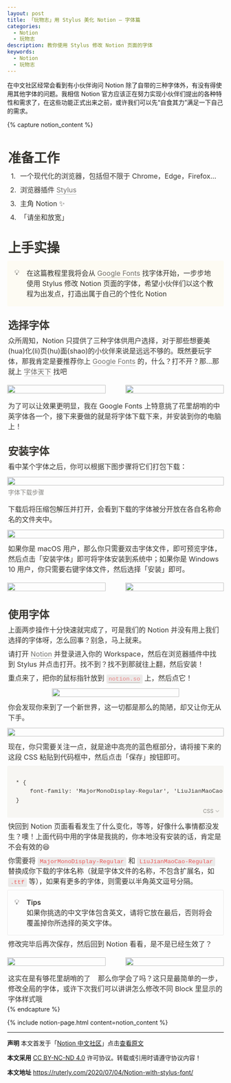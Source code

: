 ```yaml
---
layout: post
title: 「玩物志」用 Stylus 美化 Notion — 字体篇
categories:
  - Notion
  - 玩物志
description: 教你使用 Stylus 修改 Notion 页面的字体
keywords:
  - Notion
  - 玩物志
---
```


在中文社区经常会看到有小伙伴询问 Notion 除了自带的三种字体外，有没有得使用其他字体的问题。我相信 Notion 官方应该正在努力实现小伙伴们提出的各种特性和需求了，在这些功能正式出来之前，或许我们可以先“自食其力”满足一下自己的需求。

{% capture notion_content %}
<div class="notion-page-content" style="flex-shrink: 0; flex-grow: 1; width: 900px; max-width: 100%; display: flex; align-items: center; flex-direction: column; font-size: 16px; line-height: 1.5; color: rgb(55, 53, 47); padding-top: 0px; padding-left: calc(96px + env(safe-area-inset-left); padding-right: calc(96px + env(safe-area-inset-right); padding-bottom: 30vh;"><div data-block-id="844afaf0-1556-4c5f-9a5f-5da990169870" class="notion-selectable notion-header-block" style="width: 100%; max-width: 1713px; margin-top: 2em; margin-bottom: 4px; color: rgb(55, 53, 47);"><div style="display: flex; width: 100%; font-family: inter, Helvetica, &quot;Apple Color Emoji&quot;, Arial, sans-serif, &quot;Segoe UI Emoji&quot;, &quot;Segoe UI Symbol&quot;; font-weight: 600; font-size: 1.875em; line-height: 1.3; color: inherit; fill: inherit;"><div contenteditable="false" spellcheck="true" placeholder="Heading 1" data-root="true" style="max-width: 100%; width: 100%; white-space: pre-wrap; word-break: break-word; caret-color: rgb(55, 53, 47); padding: 3px 2px;">准备工作</div></div></div><div data-block-id="15236231-7426-4289-a453-70278810b6f4" class="notion-selectable notion-numbered_list-block" style="width: 100%; max-width: 1713px; margin-top: 1px; margin-bottom: 1px;"><div style="display: flex; align-items: flex-start; width: 100%; padding-left: 2px; color: inherit; fill: inherit;"><div style="margin-right: 4px; width: 24px; display: flex; align-items: center; justify-content: center; flex-grow: 0; flex-shrink: 0; min-height: calc(1.5em + 3px + 3px);"><span>1.</span></div><div style="flex: 1 1 0px; min-width: 1px; display: flex; flex-direction: column;"><div style="display: flex;"><div contenteditable="false" spellcheck="true" placeholder="List" data-root="true" style="max-width: 100%; width: 100%; white-space: pre-wrap; word-break: break-word; caret-color: rgb(55, 53, 47); padding-top: 3px; padding-bottom: 3px; text-align: left;">一个现代化的浏览器，包括但不限于 Chrome，Edge，Firefox...</div></div></div></div></div><div data-block-id="feeff0a3-db1b-4630-b491-1a0c2fc9fc94" class="notion-selectable notion-numbered_list-block" style="width: 100%; max-width: 1713px; margin-top: 1px; margin-bottom: 1px;"><div style="display: flex; align-items: flex-start; width: 100%; padding-left: 2px; color: inherit; fill: inherit;"><div style="margin-right: 4px; width: 24px; display: flex; align-items: center; justify-content: center; flex-grow: 0; flex-shrink: 0; min-height: calc(1.5em + 3px + 3px);"><span>2.</span></div><div style="flex: 1 1 0px; min-width: 1px; display: flex; flex-direction: column;"><div style="display: flex;"><div contenteditable="false" spellcheck="true" placeholder="List" data-root="true" style="max-width: 100%; width: 100%; white-space: pre-wrap; word-break: break-word; caret-color: rgb(55, 53, 47); padding-top: 3px; padding-bottom: 3px; text-align: left;">浏览器插件 <a href="https://add0n.com/stylus.html" style="cursor:pointer;color:inherit;word-wrap:break-word;text-decoration:inherit" class="notion-link-token notion-enable-hover" target="_blank" rel="noopener noreferrer" data-token-index="1"><span style="border-bottom:0.05em solid;border-color:rgba(55,53,47,0.4);opacity:0.7">Stylus</span></a></div></div></div></div></div><div data-block-id="83160a7a-22c8-403e-9de6-7a31225b3386" class="notion-selectable notion-numbered_list-block" style="width: 100%; max-width: 1713px; margin-top: 1px; margin-bottom: 1px;"><div style="display: flex; align-items: flex-start; width: 100%; padding-left: 2px; color: inherit; fill: inherit;"><div style="margin-right: 4px; width: 24px; display: flex; align-items: center; justify-content: center; flex-grow: 0; flex-shrink: 0; min-height: calc(1.5em + 3px + 3px);"><span>3.</span></div><div style="flex: 1 1 0px; min-width: 1px; display: flex; flex-direction: column;"><div style="display: flex;"><div contenteditable="false" spellcheck="true" placeholder="List" data-root="true" style="max-width: 100%; width: 100%; white-space: pre-wrap; word-break: break-word; caret-color: rgb(55, 53, 47); padding-top: 3px; padding-bottom: 3px; text-align: left;">主角 Notion <span role="image" aria-label="✨" style="font-family:&quot;Apple Color Emoji&quot;,&quot;Segoe UI Emoji&quot;,NotoColorEmoji,&quot;Noto Color Emoji&quot;,&quot;Segoe UI Symbol&quot;,&quot;Android Emoji&quot;,EmojiSymbols;line-height:1em;font-size:1em">✨</span></div></div></div></div></div><div data-block-id="7b0f0a90-e96b-4c6b-999a-aaa1d6feb5ec" class="notion-selectable notion-numbered_list-block" style="width: 100%; max-width: 1713px; margin-top: 1px; margin-bottom: 1px;"><div style="display: flex; align-items: flex-start; width: 100%; padding-left: 2px; color: inherit; fill: inherit;"><div style="margin-right: 4px; width: 24px; display: flex; align-items: center; justify-content: center; flex-grow: 0; flex-shrink: 0; min-height: calc(1.5em + 3px + 3px);"><span>4.</span></div><div style="flex: 1 1 0px; min-width: 1px; display: flex; flex-direction: column;"><div style="display: flex;"><div contenteditable="false" spellcheck="true" placeholder="List" data-root="true" style="max-width: 100%; width: 100%; white-space: pre-wrap; word-break: break-word; caret-color: rgb(55, 53, 47); padding-top: 3px; padding-bottom: 3px; text-align: left;">「请坐和放宽」<span role="image" aria-label="🐶" style="font-family:&quot;Apple Color Emoji&quot;,&quot;Segoe UI Emoji&quot;,NotoColorEmoji,&quot;Noto Color Emoji&quot;,&quot;Segoe UI Symbol&quot;,&quot;Android Emoji&quot;,EmojiSymbols;line-height:1em;font-size:1em">🐶</span></div></div></div></div></div><div data-block-id="c7f06a88-0562-4454-9e35-01ed10245d36" class="notion-selectable notion-header-block" style="width: 100%; max-width: 1713px; margin-top: 2em; margin-bottom: 4px; color: rgb(55, 53, 47);"><div style="display: flex; width: 100%; font-family: inter, Helvetica, &quot;Apple Color Emoji&quot;, Arial, sans-serif, &quot;Segoe UI Emoji&quot;, &quot;Segoe UI Symbol&quot;; font-weight: 600; font-size: 1.875em; line-height: 1.3; color: inherit; fill: inherit;"><div contenteditable="false" spellcheck="true" placeholder="Heading 1" data-root="true" style="max-width: 100%; width: 100%; white-space: pre-wrap; word-break: break-word; caret-color: rgb(55, 53, 47); padding: 3px 2px;">上手实操</div></div></div><div data-block-id="4be39961-09c0-4666-8da3-62c289f4549b" class="notion-selectable notion-callout-block" style="width: 100%; max-width: 1713px; margin-top: 4px; margin-bottom: 4px;"><div style="display: flex;"><div style="padding: 16px 16px 16px 12px; display: flex; width: 100%; border-radius: 3px; border-width: 1px; border-style: solid; border-color: transparent; background: rgba(251, 243, 219, 0.3);"><div><div class="notion-record-icon" role="button" aria-disabled="true" tabindex="-1" style="user-select: none; transition: background 120ms ease-in 0s; display: flex; align-items: center; justify-content: center; height: 24px; width: 24px; border-radius: 3px; flex-shrink: 0;"><div style="display: flex; align-items: center; justify-content: center; height: 24px; width: 24px;"><div style="height: 16.8px; width: 16.8px; font-size: 16.8px; line-height: 1.1; margin-left: 0px; color: black;"><span role="image" aria-label="💡" style="font-family: &quot;Apple Color Emoji&quot;, &quot;Segoe UI Emoji&quot;, NotoColorEmoji, &quot;Noto Color Emoji&quot;, &quot;Segoe UI Symbol&quot;, &quot;Android Emoji&quot;, EmojiSymbols; line-height: 1em;">💡</span></div></div></div></div><div contenteditable="false" spellcheck="true" placeholder="Type something…" data-root="true" style="max-width: 100%; width: 100%; white-space: pre-wrap; word-break: break-word; caret-color: rgb(55, 53, 47); margin-left: 8px;">在这篇教程里我将会从 <a href="https://fonts.google.com/" style="cursor:pointer;color:inherit;word-wrap:break-word;text-decoration:inherit" class="notion-link-token notion-enable-hover" target="_blank" rel="noopener noreferrer" data-token-index="1"><span style="border-bottom:0.05em solid;border-color:rgba(55,53,47,0.4);opacity:0.7">Google Fonts</span></a> 找字体开始，一步步地使用 Stylus 修改 Notion 页面的字体，希望小伙伴们以这个教程为出发点，打造出属于自己的个性化 Notion <span role="image" aria-label="🤩" style="font-family:&quot;Apple Color Emoji&quot;,&quot;Segoe UI Emoji&quot;,NotoColorEmoji,&quot;Noto Color Emoji&quot;,&quot;Segoe UI Symbol&quot;,&quot;Android Emoji&quot;,EmojiSymbols;line-height:1em;font-size:1em">🤩</span></div></div></div></div><div data-block-id="e373ca48-8cc6-482e-acc2-cbf67ab8a06b" class="notion-selectable notion-sub_header-block" style="width: 100%; max-width: 1713px; margin-top: 1.4em; margin-bottom: 1px; color: rgb(55, 53, 47);"><div style="display: flex; width: 100%; font-family: inter, Helvetica, &quot;Apple Color Emoji&quot;, Arial, sans-serif, &quot;Segoe UI Emoji&quot;, &quot;Segoe UI Symbol&quot;; font-weight: 600; font-size: 1.5em; line-height: 1.3; color: inherit; fill: inherit;"><div contenteditable="false" spellcheck="true" placeholder="Heading 2" data-root="true" style="max-width: 100%; width: 100%; white-space: pre-wrap; word-break: break-word; caret-color: rgb(55, 53, 47); padding: 3px 2px;">选择字体</div></div></div><div data-block-id="62e5a470-8f7c-4972-9a91-27ad385f1d9b" class="notion-selectable notion-text-block" style="width: 100%; max-width: 1713px; margin-top: 1px; margin-bottom: 1px;"><div style="color: inherit; fill: inherit;"><div style="display: flex;"><div contenteditable="false" spellcheck="true" placeholder=" " data-root="true" style="max-width: 100%; width: 100%; white-space: pre-wrap; word-break: break-word; caret-color: rgb(55, 53, 47); padding: 3px 2px;">众所周知，Notion 只提供了三种字体供用户选择，对于那些想要美(hua)化(li)页(hu)面(shao)的小伙伴来说是远远不够的。既然要玩字体，那我肯定是要推荐你上 <a href="https://fonts.google.com/" style="cursor:pointer;color:inherit;word-wrap:break-word;text-decoration:inherit" class="notion-link-token notion-enable-hover" target="_blank" rel="noopener noreferrer" data-token-index="1"><span style="border-bottom:0.05em solid;border-color:rgba(55,53,47,0.4);opacity:0.7">Google Fonts</span></a> 的，什么？打不开？那...那就上 <a href="http://www.fonts.net.cn/" style="cursor:pointer;color:inherit;word-wrap:break-word;text-decoration:inherit" class="notion-link-token notion-enable-hover" target="_blank" rel="noopener noreferrer" data-token-index="3"><span style="border-bottom:0.05em solid;border-color:rgba(55,53,47,0.4);opacity:0.7">字体天下</span></a> 找吧<span role="image" aria-label="🌚" style="font-family:&quot;Apple Color Emoji&quot;,&quot;Segoe UI Emoji&quot;,NotoColorEmoji,&quot;Noto Color Emoji&quot;,&quot;Segoe UI Symbol&quot;,&quot;Android Emoji&quot;,EmojiSymbols;line-height:1em;font-size:1em">🌚</span></div></div></div></div><div data-block-id="1b7598c0-ae6a-474f-96d3-346fd8893d85" class="notion-selectable notion-column_list-block" style="width: 100%; max-width: 1713px; align-self: center; margin-top: 1px; margin-bottom: 1px;"><div style="display: flex;"><div style="padding-top: 12px; padding-bottom: 12px; flex-grow: 0; flex-shrink: 0; width: calc((100% - 46px) * 0.5);"><div data-block-id="facfe540-fc9a-4e5a-abc4-ce36e424e5c2" class="notion-selectable notion-column-block" style="display: flex; flex-direction: column;"><div data-block-id="abc834ab-b663-4d79-beed-895053bd63a8" class="notion-selectable notion-image-block" style="width: 342px; max-width: 100%; align-self: flex-start; margin-top: 2px; margin-bottom: 0px;"><div><div style="display: flex;"><div class="notion-cursor-default" style="position: relative; overflow: hidden; flex-grow: 1;"><div style="position: relative;"><div style="height: 100%; width: 100%;"><img src="/image/https%3A%2F%2Fs3-us-west-2.amazonaws.com%2Fsecure.notion-static.com%2F021b8780-b78e-44b2-9a14-facd3dd7af61%2Ffonts.google.com__subsetchinese-simplified.png?table=block&amp;id=abc834ab-b663-4d79-beed-895053bd63a8&amp;width=680&amp;cache=v2" style="display: block; object-fit: cover; border-radius: 1px; width: 100%; pointer-events: auto;"></div></div></div></div></div></div></div></div><div style="position: relative; width: 46px; flex-grow: 0; flex-shrink: 0; transition: opacity 200ms ease-out 0s; opacity: 0;"></div><div style="padding-top: 12px; padding-bottom: 12px; flex-grow: 0; flex-shrink: 0; width: calc((100% - 46px) * 0.5);"><div data-block-id="883898b2-f6da-43b7-a0cf-6c42666ebb61" class="notion-selectable notion-column-block" style="display: flex; flex-direction: column;"><div data-block-id="49ec1ac2-39e8-4336-8d93-0cea13ba85da" class="notion-selectable notion-image-block" style="width: 342px; max-width: 100%; align-self: flex-start; margin-top: 2px; margin-bottom: 0px;"><div><div style="display: flex;"><div class="notion-cursor-default" style="position: relative; overflow: hidden; flex-grow: 1;"><div style="position: relative;"><div style="height: 100%; width: 100%;"><img src="/image/https%3A%2F%2Fs3-us-west-2.amazonaws.com%2Fsecure.notion-static.com%2F3a43510b-0249-4c26-bdc8-6bfa2675d9ab%2Ffonts.google.com__subsetchinese-simplified_(1).png?table=block&amp;id=49ec1ac2-39e8-4336-8d93-0cea13ba85da&amp;width=680&amp;cache=v2" style="display: block; object-fit: cover; border-radius: 1px; width: 100%; pointer-events: auto;"></div></div></div></div></div></div></div></div></div></div><div data-block-id="b59f5a17-7607-4871-89ea-c86d0845703f" class="notion-selectable notion-text-block" style="width: 100%; max-width: 1713px; margin-top: 1px; margin-bottom: 1px;"><div style="color: inherit; fill: inherit;"><div style="display: flex;"><div contenteditable="false" spellcheck="true" placeholder=" " data-root="true" style="max-width: 100%; width: 100%; white-space: pre-wrap; word-break: break-word; caret-color: rgb(55, 53, 47); padding: 3px 2px;">为了可以让效果更明显，我在 Google Fonts 上特意挑了花里胡哨的中英字体各一个，接下来要做的就是将字体下载下来，并安装到你的电脑上！</div></div></div></div><div data-block-id="11783c18-3e8d-45ed-b032-49fc0f8caea5" class="notion-selectable notion-sub_header-block" style="width: 100%; max-width: 1713px; margin-top: 1.4em; margin-bottom: 1px; color: rgb(55, 53, 47);"><div style="display: flex; width: 100%; font-family: inter, Helvetica, &quot;Apple Color Emoji&quot;, Arial, sans-serif, &quot;Segoe UI Emoji&quot;, &quot;Segoe UI Symbol&quot;; font-weight: 600; font-size: 1.5em; line-height: 1.3; color: inherit; fill: inherit;"><div contenteditable="false" spellcheck="true" placeholder="Heading 2" data-root="true" style="max-width: 100%; width: 100%; white-space: pre-wrap; word-break: break-word; caret-color: rgb(55, 53, 47); padding: 3px 2px;">安装字体</div></div></div><div data-block-id="4154bb3f-a5db-4c07-bcad-d9b7ee506ccf" class="notion-selectable notion-text-block" style="width: 100%; max-width: 1713px; margin-top: 1px; margin-bottom: 1px;"><div style="color: inherit; fill: inherit;"><div style="display: flex;"><div contenteditable="false" spellcheck="true" placeholder=" " data-root="true" style="max-width: 100%; width: 100%; white-space: pre-wrap; word-break: break-word; caret-color: rgb(55, 53, 47); padding: 3px 2px;">看中某个字体之后，你可以根据下图步骤将它们打包下载：</div></div></div></div><div data-block-id="75ff5266-638d-40cc-a0dd-51842fc7da83" class="notion-selectable notion-image-block" style="width: 100%; max-width: 1905px; align-self: center; margin-top: 0.5em; margin-bottom: 0.5em;"><div><div style="display: flex;"><div class="notion-cursor-default" style="position: relative; overflow: hidden; flex-grow: 1;"><div style="position: relative;"><div style="height: 100%; width: 100%;"><img src="/image/https%3A%2F%2Fs3-us-west-2.amazonaws.com%2Fsecure.notion-static.com%2F5fd830ef-24ca-44c4-a732-66bfbd0cd0ce%2FUntitled.png?table=block&amp;id=75ff5266-638d-40cc-a0dd-51842fc7da83&amp;width=2190&amp;cache=v2" style="display: block; object-fit: cover; border-radius: 1px; width: 100%; pointer-events: auto;"></div></div></div></div><div contenteditable="false" spellcheck="true" placeholder="Write a caption…" data-root="true" style="max-width: 100%; width: 100%; white-space: pre-wrap; word-break: break-word; caret-color: rgb(55, 53, 47); font-size: 14px; line-height: 1.4; color: rgba(55, 53, 47, 0.6); padding-top: 6px; padding-bottom: 6px; padding-left: 2px;">字体下载步骤</div></div></div><div data-block-id="1a4a4d0b-6bbc-4435-ada4-fae2a14ba0bd" class="notion-selectable notion-text-block" style="width: 100%; max-width: 1713px; margin-top: 1px; margin-bottom: 1px;"><div style="color: inherit; fill: inherit;"><div style="display: flex;"><div contenteditable="false" spellcheck="true" placeholder=" " data-root="true" style="max-width: 100%; width: 100%; white-space: pre-wrap; word-break: break-word; caret-color: rgb(55, 53, 47); padding: 3px 2px;">下载后将压缩包解压并打开，会看到下载的字体被分开放在各自名称命名的文件夹中。</div></div></div></div><div data-block-id="3fab7c5a-deaf-4ed6-bf6b-b714a97df995" class="notion-selectable notion-image-block" style="width: 100%; max-width: 1905px; align-self: center; margin-top: 0.5em; margin-bottom: 0.5em;"><div><div style="display: flex;"><div class="notion-cursor-default" style="position: relative; overflow: hidden; flex-grow: 1;"><div style="position: relative;"><div style="height: 100%; width: 100%;"><img src="/image/https%3A%2F%2Fs3-us-west-2.amazonaws.com%2Fsecure.notion-static.com%2F87fd3bf7-9451-4e4e-b510-a5c394d79c41%2FUntitled.png?table=block&amp;id=3fab7c5a-deaf-4ed6-bf6b-b714a97df995&amp;width=1610&amp;cache=v2" style="display: block; object-fit: cover; border-radius: 1px; width: 100%; pointer-events: auto;"></div></div></div></div></div></div><div data-block-id="a13a4bf0-78bb-4e3f-a5d2-4c41256635e2" class="notion-selectable notion-text-block" style="width: 100%; max-width: 1713px; margin-top: 1px; margin-bottom: 1px;"><div style="color: inherit; fill: inherit;"><div style="display: flex;"><div contenteditable="false" spellcheck="true" placeholder=" " data-root="true" style="max-width: 100%; width: 100%; white-space: pre-wrap; word-break: break-word; caret-color: rgb(55, 53, 47); padding: 3px 2px;">如果你是 macOS 用户，那么你只需要双击字体文件，即可预览字体，然后点击「安装字体」即可将字体安装到系统中；如果你是 Windows 10 用户，你只需要右键字体文件，然后选择「安装」即可。</div></div></div></div><div data-block-id="7f4e2f31-8dd0-4b41-a73d-0812ba80d27b" class="notion-selectable notion-column_list-block" style="width: 100%; max-width: 1713px; align-self: center; margin-top: 1px; margin-bottom: 1px;"><div style="display: flex;"><div style="padding-top: 12px; padding-bottom: 12px; flex-grow: 0; flex-shrink: 0; width: calc((100% - 46px) * 0.5);"><div data-block-id="3d637011-5072-4793-b68b-f68046d2c3e8" class="notion-selectable notion-column-block" style="display: flex; flex-direction: column;"><div data-block-id="25664b1c-7d0e-4fda-9ec3-2f1125d47b59" class="notion-selectable notion-image-block" style="width: 436px; max-width: 100%; align-self: flex-start; margin-top: 2px; margin-bottom: 0px;"><div><div style="display: flex;"><div class="notion-cursor-default" style="position: relative; overflow: hidden; flex-grow: 1;"><div style="position: relative;"><div style="height: 100%; width: 100%;"><img src="/image/https%3A%2F%2Fs3-us-west-2.amazonaws.com%2Fsecure.notion-static.com%2Fc5d0f74e-e82c-4d8b-9b3e-d57cb86d8068%2FUntitled.png?table=block&amp;id=25664b1c-7d0e-4fda-9ec3-2f1125d47b59&amp;width=870&amp;cache=v2" style="display: block; object-fit: cover; border-radius: 1px; width: 100%; pointer-events: auto;"></div></div></div></div></div></div></div></div><div style="position: relative; width: 46px; flex-grow: 0; flex-shrink: 0; transition: opacity 200ms ease-out 0s; opacity: 0;"></div><div style="padding-top: 12px; padding-bottom: 12px; flex-grow: 0; flex-shrink: 0; width: calc((100% - 46px) * 0.5);"><div data-block-id="8e8ab745-a0f6-47fd-a1d1-2906243423df" class="notion-selectable notion-column-block" style="display: flex; flex-direction: column;"><div data-block-id="e2bf324e-0978-418e-ab2b-bd7be6df9f43" class="notion-selectable notion-image-block" style="width: 436px; max-width: 100%; align-self: flex-start; margin-top: 2px; margin-bottom: 0px;"><div><div style="display: flex;"><div class="notion-cursor-default" style="position: relative; overflow: hidden; flex-grow: 1;"><div style="position: relative;"><div style="height: 100%; width: 100%;"><img src="/image/https%3A%2F%2Fs3-us-west-2.amazonaws.com%2Fsecure.notion-static.com%2F15434ef1-6ca3-4278-9bf7-698d1bbe9d0f%2FUntitled.png?table=block&amp;id=e2bf324e-0978-418e-ab2b-bd7be6df9f43&amp;width=870&amp;cache=v2" style="display: block; object-fit: cover; border-radius: 1px; width: 100%; pointer-events: auto;"></div></div></div></div></div></div></div></div></div></div><div data-block-id="e8380ea5-6dd5-4251-8e94-f57545ccac9c" class="notion-selectable notion-sub_header-block" style="width: 100%; max-width: 1713px; margin-top: 1.4em; margin-bottom: 1px; color: rgb(55, 53, 47);"><div style="display: flex; width: 100%; font-family: inter, Helvetica, &quot;Apple Color Emoji&quot;, Arial, sans-serif, &quot;Segoe UI Emoji&quot;, &quot;Segoe UI Symbol&quot;; font-weight: 600; font-size: 1.5em; line-height: 1.3; color: inherit; fill: inherit;"><div contenteditable="false" spellcheck="true" placeholder="Heading 2" data-root="true" style="max-width: 100%; width: 100%; white-space: pre-wrap; word-break: break-word; caret-color: rgb(55, 53, 47); padding: 3px 2px;">使用字体</div></div></div><div data-block-id="02f08390-4ccb-44c1-a968-779a2f285eb2" class="notion-selectable notion-text-block" style="width: 100%; max-width: 1713px; margin-top: 1px; margin-bottom: 1px;"><div style="color: inherit; fill: inherit;"><div style="display: flex;"><div contenteditable="false" spellcheck="true" placeholder=" " data-root="true" style="max-width: 100%; width: 100%; white-space: pre-wrap; word-break: break-word; caret-color: rgb(55, 53, 47); padding: 3px 2px;">上面两步操作十分快速就完成了，可是我们的 Notion 并没有用上我们选择的字体呀，怎么回事？别急，马上就来。</div></div></div></div><div data-block-id="a556173b-e18d-4f81-a842-09ef3182fd79" class="notion-selectable notion-text-block" style="width: 100%; max-width: 1713px; margin-top: 1px; margin-bottom: 1px;"><div style="color: inherit; fill: inherit;"><div style="display: flex;"><div contenteditable="false" spellcheck="true" placeholder=" " data-root="true" style="max-width: 100%; width: 100%; white-space: pre-wrap; word-break: break-word; caret-color: rgb(55, 53, 47); padding: 3px 2px;">请打开 <a href="https://www.notion.so/" style="cursor:pointer;color:inherit;word-wrap:break-word;text-decoration:inherit" class="notion-link-token notion-enable-hover" target="_blank" rel="noopener noreferrer" data-token-index="1"><span style="border-bottom:0.05em solid;border-color:rgba(55,53,47,0.4);opacity:0.7">Notion</span></a> 并登录进入你的 Workspace，然后在浏览器插件中找到 Stylus 并点击打开。找不到？找不到那就往上翻，然后安装！</div></div></div></div><div data-block-id="90d4f379-e31c-4ca3-8539-dbb5d53f2339" class="notion-selectable notion-text-block" style="width: 100%; max-width: 1713px; margin-top: 1px; margin-bottom: 1px;"><div style="color: inherit; fill: inherit;"><div style="display: flex;"><div contenteditable="false" spellcheck="true" placeholder=" " data-root="true" style="max-width: 100%; width: 100%; white-space: pre-wrap; word-break: break-word; caret-color: rgb(55, 53, 47); padding: 3px 2px;">重点来了，把你的鼠标指针放到 <a href="http://notion.so/" style="cursor:pointer;color:#EB5757;word-wrap:break-word;font-family:&quot;SFMono-Regular&quot;, Consolas, &quot;Liberation Mono&quot;, Menlo, Courier, monospace;line-height:normal;background:rgba(135,131,120,0.15);border-radius:3px;font-size:85%;padding:0.2em 0.4em;text-decoration:inherit" class="notion-link-token notion-enable-hover" target="_blank" rel="noopener noreferrer" data-token-index="1"><span style="border-bottom:0.05em solid;border-color:rgba(55,53,47,0.4);opacity:0.7">notion.so</span></a> 上，然后点它！</div></div></div></div><div data-block-id="9a5d1ee3-5d73-43a0-92dd-517d879651d2" class="notion-selectable notion-image-block" style="width: 296px; max-width: 1905px; align-self: center; margin-top: 0.5em; margin-bottom: 0.5em;"><div><div style="display: flex;"><div class="notion-cursor-default" style="position: relative; overflow: hidden; flex-grow: 1;"><div style="position: relative;"><div style="height: 100%; width: 100%;"><img src="/image/https%3A%2F%2Fs3-us-west-2.amazonaws.com%2Fsecure.notion-static.com%2F9234ff5d-5310-459c-86c9-f25303e21a31%2FUntitled.png?table=block&amp;id=9a5d1ee3-5d73-43a0-92dd-517d879651d2&amp;width=590&amp;cache=v2" style="display: block; object-fit: cover; border-radius: 1px; width: 100%; pointer-events: auto;"></div></div></div></div></div></div><div data-block-id="c6e6ec8e-b68f-498c-a3de-53f9c6c9e615" class="notion-selectable notion-text-block" style="width: 100%; max-width: 1713px; margin-top: 1px; margin-bottom: 1px;"><div style="color: inherit; fill: inherit;"><div style="display: flex;"><div contenteditable="false" spellcheck="true" placeholder=" " data-root="true" style="max-width: 100%; width: 100%; white-space: pre-wrap; word-break: break-word; caret-color: rgb(55, 53, 47); padding: 3px 2px;">你会发现你来到了一个新世界，这一切都是那么的简陋，却又让你无从下手。</div></div></div></div><div data-block-id="708f97eb-03c5-4699-bdaf-ba17a52fc8f2" class="notion-selectable notion-image-block" style="width: 100%; max-width: 1905px; align-self: center; margin-top: 0.5em; margin-bottom: 0.5em;"><div><div style="display: flex;"><div class="notion-cursor-default" style="position: relative; overflow: hidden; flex-grow: 1;"><div style="position: relative;"><div style="height: 100%; width: 100%;"><img src="/image/https%3A%2F%2Fs3-us-west-2.amazonaws.com%2Fsecure.notion-static.com%2F28487a36-3859-4077-a0be-d00cd3a805f0%2FUntitled.png?table=block&amp;id=708f97eb-03c5-4699-bdaf-ba17a52fc8f2&amp;width=2150&amp;cache=v2" style="display: block; object-fit: cover; border-radius: 1px; width: 100%; pointer-events: auto;"></div></div></div></div></div></div><div data-block-id="b1254658-3927-43a2-bb14-2fbc884b1909" class="notion-selectable notion-text-block" style="width: 100%; max-width: 1713px; margin-top: 1px; margin-bottom: 1px;"><div style="color: inherit; fill: inherit;"><div style="display: flex;"><div contenteditable="false" spellcheck="true" placeholder=" " data-root="true" style="max-width: 100%; width: 100%; white-space: pre-wrap; word-break: break-word; caret-color: rgb(55, 53, 47); padding: 3px 2px;">现在，你只需要关注一点，就是途中高亮的蓝色框部分，请将接下来的这段 CSS 粘贴到代码框中，然后点击「保存」按钮即可。</div></div></div></div><div data-block-id="b2c84a8b-fe66-4156-99b3-bc1a08a08937" class="notion-selectable notion-code-block" style="width: 100%; max-width: 1713px; margin-top: 4px; margin-bottom: 4px;"><div style="display: flex;"><div style="flex-grow: 1; border-radius: 3px; text-align: left; position: relative; background: rgb(247, 246, 243); min-width: 0px; width: 100%;"><div class="line-numbers notion-code-block" style="display: flex; overflow-x: auto;"><div contenteditable="false" spellcheck="false" autocorrect="off" autocapitalize="off" placeholder=" " data-root="true" style="flex-grow: 1; flex-shrink: 1; text-align: left; font-family: SFMono-Regular, Consolas, &quot;Liberation Mono&quot;, Menlo, Courier, monospace; font-size: 85%; tab-size: 2; padding: 30px 16px 30px 20px; min-height: 1em; color: rgb(55, 53, 47); white-space: pre;"><span class="token selector" data-token-index="0">*</span><span data-token-index="0"> </span><span class="token punctuation" data-token-index="0">{</span><span data-token-index="0">
    </span><span class="token property" data-token-index="0">font-family</span><span class="token punctuation" data-token-index="0">:</span><span data-token-index="0"> </span><span class="token string" data-token-index="0">'MajorMonoDisplay-Regular'</span><span class="token punctuation" data-token-index="0">,</span><span data-token-index="0"> </span><span class="token string" data-token-index="0">'LiuJianMaoCao-Regular'</span><span data-token-index="0"> </span><span class="token important" data-token-index="0">!important</span><span class="token punctuation" data-token-index="0">;</span><span data-token-index="0">
</span><span class="token punctuation" data-token-index="0">}</span><span>
</span></div></div><div style="position: absolute; top: 0px; right: 0px; color: rgba(55, 53, 47, 0.6); display: flex; align-items: center; justify-content: flex-end; height: 30px;"></div><div style="position: absolute; bottom: 0px; right: 0px; color: rgba(55, 53, 47, 0.6); display: flex; align-items: center; justify-content: flex-end; height: 30px;"><div role="button" aria-disabled="true" tabindex="-1" style="user-select: none; transition: background 120ms ease-in 0s; display: inline-flex; align-items: center; white-space: nowrap; height: 20px; border-radius: 3px; font-size: 12px; line-height: 1.2; padding-left: 5px; padding-right: 5px; color: rgba(55, 53, 47, 0.6); margin-right: 5px;">CSS<svg viewBox="0 0 30 30" class="chevronDown" style="width: 10px; height: 100%; display: block; fill: rgba(55, 53, 47, 0.3); flex-shrink: 0; backface-visibility: hidden; margin-left: 4px;"><polygon points="15,17.4 4.8,7 2,9.8 15,23 28,9.8 25.2,7 "></polygon></svg></div></div></div></div></div><div data-block-id="78d1b4ee-6117-4c02-8e39-ab1e0454a92f" class="notion-selectable notion-text-block" style="width: 100%; max-width: 1713px; margin-top: 1px; margin-bottom: 1px;"><div style="color: inherit; fill: inherit;"><div style="display: flex;"><div contenteditable="false" spellcheck="true" placeholder=" " data-root="true" style="max-width: 100%; width: 100%; white-space: pre-wrap; word-break: break-word; caret-color: rgb(55, 53, 47); padding: 3px 2px;">快回到 Notion 页面看看发生了什么变化，等等，好像什么事情都没发生？噢！上面代码中用的字体是我挑的，你本地没有安装的话，肯定是不会有效的<span role="image" aria-label="😆" style="font-family:&quot;Apple Color Emoji&quot;,&quot;Segoe UI Emoji&quot;,NotoColorEmoji,&quot;Noto Color Emoji&quot;,&quot;Segoe UI Symbol&quot;,&quot;Android Emoji&quot;,EmojiSymbols;line-height:1em;font-size:1em">😆</span></div></div></div></div><div data-block-id="26b70939-9955-4a97-850e-b99527ba8562" class="notion-selectable notion-text-block" style="width: 100%; max-width: 1713px; margin-top: 1px; margin-bottom: 1px;"><div style="color: inherit; fill: inherit;"><div style="display: flex;"><div contenteditable="false" spellcheck="true" placeholder=" " data-root="true" style="max-width: 100%; width: 100%; white-space: pre-wrap; word-break: break-word; caret-color: rgb(55, 53, 47); padding: 3px 2px;">你需要将 <span style="font-family:&quot;SFMono-Regular&quot;, Consolas, &quot;Liberation Mono&quot;, Menlo, Courier, monospace;line-height:normal;background:rgba(135,131,120,0.15);color:#EB5757;border-radius:3px;font-size:85%;padding:0.2em 0.4em" data-token-index="1">MajorMonoDisplay-Regular</span> 和 <span style="font-family:&quot;SFMono-Regular&quot;, Consolas, &quot;Liberation Mono&quot;, Menlo, Courier, monospace;line-height:normal;background:rgba(135,131,120,0.15);color:#EB5757;border-radius:3px;font-size:85%;padding:0.2em 0.4em" data-token-index="3">LiuJianMaoCao-Regular</span> 替换成你下载的字体名称（就是字体文件的名称，不包含扩展名，如 <span style="font-family:&quot;SFMono-Regular&quot;, Consolas, &quot;Liberation Mono&quot;, Menlo, Courier, monospace;line-height:normal;background:rgba(135,131,120,0.15);color:#EB5757;border-radius:3px;font-size:85%;padding:0.2em 0.4em" data-token-index="5">.ttf</span> 等），如果有更多的字体，则需要以半角英文逗号分隔。</div></div></div></div><div data-block-id="7cfbbce9-d6dd-4c35-8f3b-b7e6c0790e15" class="notion-selectable notion-callout-block" style="width: 100%; max-width: 1713px; margin-top: 4px; margin-bottom: 4px;"><div style="display: flex;"><div style="padding: 16px 16px 16px 12px; display: flex; width: 100%; border-radius: 3px; border-width: 1px; border-style: solid; border-color: rgba(55, 53, 47, 0.09); background-color: transparent; color: rgb(55, 53, 47);"><div><div class="notion-record-icon" role="button" aria-disabled="true" tabindex="-1" style="user-select: none; transition: background 120ms ease-in 0s; display: flex; align-items: center; justify-content: center; height: 24px; width: 24px; border-radius: 3px; flex-shrink: 0;"><div style="display: flex; align-items: center; justify-content: center; height: 24px; width: 24px;"><div style="height: 16.8px; width: 16.8px; font-size: 16.8px; line-height: 1.1; margin-left: 0px; color: black;"><span role="image" aria-label="💡" style="font-family: &quot;Apple Color Emoji&quot;, &quot;Segoe UI Emoji&quot;, NotoColorEmoji, &quot;Noto Color Emoji&quot;, &quot;Segoe UI Symbol&quot;, &quot;Android Emoji&quot;, EmojiSymbols; line-height: 1em;">💡</span></div></div></div></div><div contenteditable="false" spellcheck="true" placeholder="Type something…" data-root="true" style="max-width: 100%; width: 100%; white-space: pre-wrap; word-break: break-word; caret-color: rgb(55, 53, 47); margin-left: 8px;"><span style="font-weight:600" data-token-index="0">Tips</span>
如果你挑选的中文字体包含英文，请将它放在最后，否则将会覆盖掉你所选择的英文字体。</div></div></div></div><div data-block-id="83d5ce31-d791-4c70-8345-439e6112f835" class="notion-selectable notion-text-block" style="width: 100%; max-width: 1713px; margin-top: 1px; margin-bottom: 1px;"><div style="color: inherit; fill: inherit;"><div style="display: flex;"><div contenteditable="false" spellcheck="true" placeholder=" " data-root="true" style="max-width: 100%; width: 100%; white-space: pre-wrap; word-break: break-word; caret-color: rgb(55, 53, 47); padding: 3px 2px;">修改完毕后再次保存，然后回到 Notion 看看，是不是已经生效了？</div></div></div></div><div data-block-id="e72d148d-1631-400e-abac-4fa00e4274d9" class="notion-selectable notion-column_list-block" style="width: 100%; max-width: 1713px; align-self: center; margin-top: 1px; margin-bottom: 1px;"><div style="display: flex;"><div style="padding-top: 12px; padding-bottom: 12px; flex-grow: 0; flex-shrink: 0; width: calc((100% - 46px) * 0.5);"><div data-block-id="7bccfbae-955e-4f17-a5a7-3050ea94dc56" class="notion-selectable notion-column-block" style="display: flex; flex-direction: column;"><div data-block-id="463fd591-7382-41f1-a6f7-12b596473489" class="notion-selectable notion-image-block" style="width: 100%; max-width: 100%; align-self: flex-start; margin-top: 2px; margin-bottom: 0px;"><div><div style="display: flex;"><div class="notion-cursor-default" style="position: relative; overflow: hidden; flex-grow: 1;"><div style="position: relative;"><div style="height: 100%; width: 100%;"><img src="/image/https%3A%2F%2Fs3-us-west-2.amazonaws.com%2Fsecure.notion-static.com%2Faa338b0b-2963-4704-b072-befd3ffcaada%2Fwww.notion.so_ruter_Page-Demo-45e221664aad472a84ae02ade5e9dce6_p4354748034494439ba838e0e1d2e254c_(1).png?table=block&amp;id=463fd591-7382-41f1-a6f7-12b596473489&amp;width=1950&amp;cache=v2" style="display: block; object-fit: cover; border-radius: 1px; width: 100%; pointer-events: auto;"></div></div></div></div></div></div></div></div><div style="position: relative; width: 46px; flex-grow: 0; flex-shrink: 0; transition: opacity 200ms ease-out 0s; opacity: 0;"></div><div style="padding-top: 12px; padding-bottom: 12px; flex-grow: 0; flex-shrink: 0; width: calc((100% - 46px) * 0.5);"><div data-block-id="7b8d0838-f4c2-4f61-9bb2-170559716ba1" class="notion-selectable notion-column-block" style="display: flex; flex-direction: column;"><div data-block-id="59f445c5-1878-4702-b766-b1e332db873c" class="notion-selectable notion-image-block" style="width: 100%; max-width: 100%; align-self: flex-start; margin-top: 2px; margin-bottom: 0px;"><div><div style="display: flex;"><div class="notion-cursor-default" style="position: relative; overflow: hidden; flex-grow: 1;"><div style="position: relative;"><div style="height: 100%; width: 100%;"><img src="/image/https%3A%2F%2Fs3-us-west-2.amazonaws.com%2Fsecure.notion-static.com%2Fc1224261-b6fd-455a-8240-c4318197aa4e%2Fwww.notion.so_ruter_Page-Demo-45e221664aad472a84ae02ade5e9dce6_p4354748034494439ba838e0e1d2e254c.png?table=block&amp;id=59f445c5-1878-4702-b766-b1e332db873c&amp;width=1950&amp;cache=v2" style="display: block; object-fit: cover; border-radius: 1px; width: 100%; pointer-events: auto;"></div></div></div></div></div></div></div></div></div></div><div data-block-id="a94fc4a5-728c-4f35-b6ce-a695117ecea2" class="notion-selectable notion-text-block" style="width: 100%; max-width: 1713px; margin-top: 1px; margin-bottom: 0px;"><div style="color: inherit; fill: inherit;"><div style="display: flex;"><div contenteditable="false" spellcheck="true" placeholder=" " data-root="true" style="max-width: 100%; width: 100%; white-space: pre-wrap; word-break: break-word; caret-color: rgb(55, 53, 47); padding: 3px 2px;">这实在是有够花里胡哨的了<span role="image" aria-label="🐶" style="font-family:&quot;Apple Color Emoji&quot;,&quot;Segoe UI Emoji&quot;,NotoColorEmoji,&quot;Noto Color Emoji&quot;,&quot;Segoe UI Symbol&quot;,&quot;Android Emoji&quot;,EmojiSymbols;line-height:1em;font-size:1em">🐶</span> 那么你学会了吗？这只是最简单的一步，修改全局的字体，或许下次我们可以讲讲怎么修改不同 Block 里显示的字体样式哦<span role="image" aria-label="🤪" style="font-family:&quot;Apple Color Emoji&quot;,&quot;Segoe UI Emoji&quot;,NotoColorEmoji,&quot;Noto Color Emoji&quot;,&quot;Segoe UI Symbol&quot;,&quot;Android Emoji&quot;,EmojiSymbols;line-height:1em;font-size:1em">🤪</span></div></div></div></div></div>
{% endcapture %}

{% include notion-page.html content=notion_content %}

---

**声明** 本文首发于「[Notion 中文社区](https://notion.cx/)」点击[查看原文](https://notion.cx/post/366)

**本文采用** [CC BY-NC-ND 4.0](https://creativecommons.org/licenses/by-nc-nd/4.0/deed.zh) 许可协议。转载或引用时请遵守协议内容！

**本文地址** https://ruterly.com/2020/07/04/Notion-with-stylus-font/
